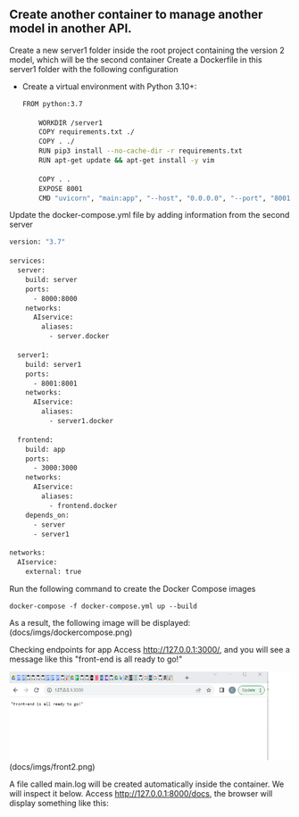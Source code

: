 
## Create another container to manage another model in another API.

Create a new server1 folder inside the root project containing the version 2 model, which will be the second container
Create a Dockerfile in this server1 folder with the following configuration

* Create a virtual environment with Python 3.10+:

    ```bash
    FROM python:3.7

        WORKDIR /server1
        COPY requirements.txt ./
        COPY . ./
        RUN pip3 install --no-cache-dir -r requirements.txt
        RUN apt-get update && apt-get install -y vim

        COPY . .
        EXPOSE 8001
        CMD "uvicorn", "main:app", "--host", "0.0.0.0", "--port", "8001" , "--reload" 
    ```
Update the docker-compose.yml file by adding information from the second server

```bash
version: "3.7"

services:
  server:
    build: server
    ports:
      - 8000:8000
    networks:
      AIservice:
        aliases:
          - server.docker

  server1:
    build: server1
    ports:
      - 8001:8001
    networks:
      AIservice:
        aliases:
          - server1.docker

  frontend:
    build: app
    ports:
      - 3000:3000
    networks:
      AIservice:
        aliases:
          - frontend.docker
    depends_on:
      - server
      - server1

networks:
  AIservice:
    external: true   
```

Run the following command to create the Docker Compose images

 
    docker-compose -f docker-compose.yml up --build


As a result, the following image will be displayed:
(docs/imgs/dockercompose.png)

Checking endpoints for app
Access http://127.0.0.1:3000/, and you will see a message like this "front-end is all ready to go!"

  ![FastAPI Docs](docs/imgs/front1.png)
(docs/imgs/front2.png)


A file called main.log will be created automatically inside the container. We will inspect it below.
Access http://127.0.0.1:8000/docs, the browser will display something like this:
